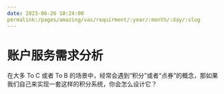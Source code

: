 ```yaml
---
date: 2023-06-26 10:24:00
permalink:/pages/amazing/vas/requirment/:year/:month/:day/:slug
---
```


# 账户服务需求分析

在大多 To C 或者 To B 的场景中，经常会遇到“积分”或者“点券”的概念，那如果我们自己来实现一套这样的积分系统，你会怎么设计它？
